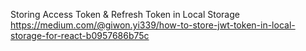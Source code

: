 Storing Access Token & Refresh Token in Local Storage 
https://medium.com/@giwon.yi339/how-to-store-jwt-token-in-local-storage-for-react-b0957686b75c
